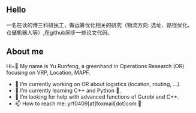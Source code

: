 ## Hello
一名在读的博三科研民工，做运筹优化相关的研究（物流方向: 选址、路径优化、仓储机器人等）,在github同步一些论文代码。

## About me 
Hi~👋 My name is Yu Runfeng, a greenhand in Operations Research (OR) focusing on VRP, Location, MAPF. 

- 🔭 I’m currently working on OR about logistics (location, routing, ...). 
- 🌱 I’m currently learning C++ and Python 🐍.
- 🤔 I’m looking for help with advanced functions of Gurobi and C++.
- 📫 How to reach me: yrf0409[at]foxmail[dot]com 🦊



<!--
**yrf990409/yrf990409** is a ✨ _special_ ✨ repository because its `README.md` (this file) appears on your GitHub profile.

Here are some ideas to get you started:

- 🔭 I’m currently working on ...
- 🌱 I’m currently learning ...
- 👯 I’m looking to collaborate on ...
- 🤔 I’m looking for help with ...
- 💬 Ask me about ...
- 📫 How to reach me: ...
- 😄 Pronouns: ...
- ⚡ Fun fact: ...
-->
